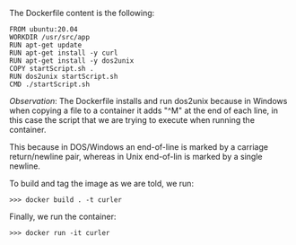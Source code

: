 The Dockerfile content is the following:

```
FROM ubuntu:20.04
WORKDIR /usr/src/app
RUN apt-get update
RUN apt-get install -y curl
RUN apt-get install -y dos2unix
COPY startScript.sh .
RUN dos2unix startScript.sh
CMD ./startScript.sh
```

*Observation*: The Dockerfile installs and run dos2unix because in Windows when copying a file to a container it adds "^M" at the end of each line, in this case the script that we are trying to execute when running the container.

This because in DOS/Windows an end-of-line is marked by a carriage return/newline pair, whereas in Unix end-of-lin is marked by a single newline.

To build and tag the image as we are told, we run:

```
>>> docker build . -t curler
```

Finally, we run the container:

```
>>> docker run -it curler
```
